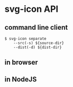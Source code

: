 svg-icon API
============

## command line client

```shell
$ svg-icon separate
    --src(-s) ${source-dir}
    --dist(-d) ${dist-dir}
```

## in browser

## in NodeJS
